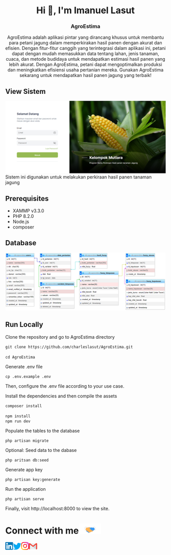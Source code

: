 <h1 align="center">Hi 👋, I'm Imanuel Lasut</h1>
<h3 align="center">AgroEstima</h3>
<p align="center">AgroEstima adalah aplikasi pintar yang dirancang khusus untuk membantu para petani jagung dalam memperkirakan hasil panen dengan akurat dan efisien. Dengan fitur-fitur canggih yang terintegrasi dalam aplikasi ini, petani dapat dengan mudah memasukkan data tentang lahan, jenis tanaman, cuaca, dan metode budidaya untuk mendapatkan estimasi hasil panen yang lebih akurat. Dengan AgroEstima, petani dapat mengoptimalkan produksi dan meningkatkan efisiensi usaha pertanian mereka. Gunakan AgroEstima sekarang untuk mendapatkan hasil panen jagung yang terbaik! </p>

## View Sistem

![Alt text](/public/img/Ui-Login.png)
Sistem ini digunakan untuk melakukan perkiraan hasil panen tanaman jagung

## Prerequisites

-   XAMMP v3.3.0
-   PHP 8.2.0
-   Node.js
-   composer

## Database

![Alt text](/public/img/DATABASE%20FIX-FUZZY%20TSUKAMOTO.png)

## Run Locally

Clone the repository and go to AgroEstima directory

```shell
git clone https://github.com/charleslasut/AgroEstima.git

cd AgroEstima
```

Generate .env file

```shell
cp .env.example .env
```

Then, configure the .env file according to your use case.

Install the dependencies and then compile the assets

```shell
composer install

npm install
npm run dev
```

Populate the tables to the database

```shell
php artisan migrate
```

Optional: Seed data to the dabase

```shell
php aritsan db:seed
```

Generate app key

```shell
php artisan key:generate
```

Run the application

```shell
php artisan serve
```

Finally, visit http://localhost:8000 to view the site.

# Connect with me<img src="https://github.com/SatYu26/SatYu26/blob/master/Assets/Handshake.gif" height="32px">

  <a href="https://www.linkedin.com/in/reggy-charles-591403192/">
    <img align="left" alt="Satyam Goyal | Linkedin" width="24px" src="https://github.com/SatYu26/SatYu26/blob/master/Assets/Linkedin.svg" />
  </a> &nbsp;&nbsp;
  <a href="https://twitter.com/charles_lasut">
    <img align="left" alt="Satyam Goyal | Twitter" width="26px" src="https://github.com/SatYu26/SatYu26/blob/master/Assets/Twitter.svg" />
  </a> &nbsp;&nbsp;
  <a href="https://www.instagram.com/imanuellasut_/">
    <img align="left" alt="Satyam Goyal | Instagram" width="24px" src="https://github.com/SatYu26/SatYu26/blob/master/Assets/Instagram.svg" />
  </a> &nbsp;&nbsp;
  <a href="mailto:reggy.charles@si.ukdw.ac.id">
    <img align="left" alt="Satyam Goyal | Gmail" width="26px" src="https://github.com/SatYu26/SatYu26/blob/master/Assets/Gmail.svg" />
  </a>
